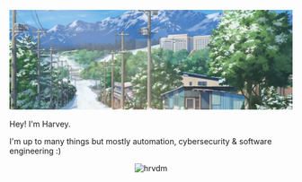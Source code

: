 ![](https://github.com/hrvdm/hrvdm/blob/main/images/winter.png?raw=true)

Hey!
I'm Harvey.

I'm up to many things but mostly automation, cybersecurity & software engineering :)

<!--START_SECTION:waka-->
<!--END_SECTION:waka-->

<p align="center"> <img src="https://komarev.com/ghpvc/?username=hrvdm&label=Profile%20views&color=0e75b6&style=flat" alt="hrvdm" /> </p>
